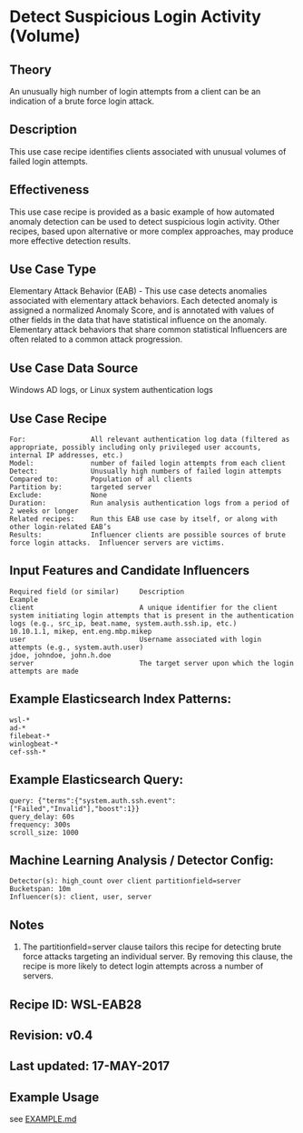 # Detect Suspicious Login Activity (Volume)

## Theory

An unusually high number of login attempts from a client can be an indication of a brute force login attack.

## Description

This use case recipe identifies clients associated with unusual volumes of failed login attempts.

## Effectiveness

This use case recipe is provided as a basic example of how automated anomaly detection can be used to detect suspicious login activity.  Other recipes, based upon alternative or more complex approaches, may produce more effective detection results.

## Use Case Type

Elementary Attack Behavior (EAB) - This use case detects anomalies associated with elementary attack behaviors.  Each detected anomaly is assigned a normalized Anomaly Score, and is annotated with values of other fields in the data that have statistical influence on the anomaly.  Elementary attack behaviors that share common statistical Influencers are often related to a common attack progression.

## Use Case Data Source

Windows AD logs, or Linux system authentication logs

## Use Case Recipe

    For:                All relevant authentication log data (filtered as appropriate, possibly including only privileged user accounts, internal IP addresses, etc.)
    Model:              number of failed login attempts from each client
    Detect:             Unusually high numbers of failed login attempts
    Compared to:        Population of all clients
    Partition by:       targeted server
    Exclude:            None
    Duration:           Run analysis authentication logs from a period of 2 weeks or longer
    Related recipes:    Run this EAB use case by itself, or along with other login-related EAB’s
    Results:            Influencer clients are possible sources of brute force login attacks.  Influencer servers are victims.

## Input Features and Candidate Influencers

    Required field (or similar)     Description                                                                                                                                                             Example
    client                          A unique identifier for the client system initiating login attempts that is present in the authentication logs (e.g., src_ip, beat.name, system.auth.ssh.ip, etc.)      10.10.1.1, mikep, ent.eng.mbp.mikep
    user                            Username associated with login attempts (e.g., system.auth.user)                                                                                                        jdoe, johndoe, john.h.doe
    server                          The target server upon which the login attempts are made


## Example Elasticsearch Index Patterns:

    wsl-*
    ad-*
    filebeat-*
    winlogbeat-*
    cef-ssh-*

## Example Elasticsearch Query:

    query: {"terms":{"system.auth.ssh.event":["Failed","Invalid"],"boost":1}}
    query_delay: 60s
    frequency: 300s
    scroll_size: 1000

## Machine Learning Analysis / Detector Config:

    Detector(s): high_count over client partitionfield=server
    Bucketspan: 10m
    Influencer(s): client, user, server

## Notes
1. The partitionfield=server clause tailors this recipe for detecting brute force attacks targeting an individual server.  By removing this clause, the recipe is more likely to detect login attempts across a number of servers.

## Recipe ID: WSL-EAB28

## Revision:  v0.4

## Last updated: 17-MAY-2017

## Example Usage

see [EXAMPLE.md](https://github.com/elastic/examples/blob/master/Machine%20Learning/Security%20analytics%20recipes/Suspicious_Login_Activity/EXAMPLE.md)
